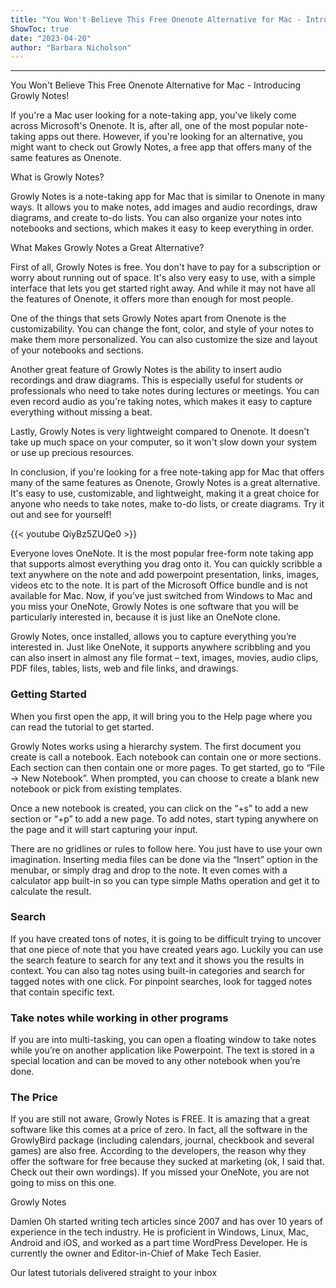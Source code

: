```yaml
---
title: "You Won't Believe This Free Onenote Alternative for Mac - Introducing Growly Notes!"
ShowToc: true 
date: "2023-04-20"
author: "Barbara Nicholson"
---
```

*****
You Won't Believe This Free Onenote Alternative for Mac - Introducing Growly Notes!

If you're a Mac user looking for a note-taking app, you've likely come across Microsoft's Onenote. It is, after all, one of the most popular note-taking apps out there. However, if you're looking for an alternative, you might want to check out Growly Notes, a free app that offers many of the same features as Onenote.

What is Growly Notes?

Growly Notes is a note-taking app for Mac that is similar to Onenote in many ways. It allows you to make notes, add images and audio recordings, draw diagrams, and create to-do lists. You can also organize your notes into notebooks and sections, which makes it easy to keep everything in order.

What Makes Growly Notes a Great Alternative?

First of all, Growly Notes is free. You don't have to pay for a subscription or worry about running out of space. It's also very easy to use, with a simple interface that lets you get started right away. And while it may not have all the features of Onenote, it offers more than enough for most people.

One of the things that sets Growly Notes apart from Onenote is the customizability. You can change the font, color, and style of your notes to make them more personalized. You can also customize the size and layout of your notebooks and sections.

Another great feature of Growly Notes is the ability to insert audio recordings and draw diagrams. This is especially useful for students or professionals who need to take notes during lectures or meetings. You can even record audio as you're taking notes, which makes it easy to capture everything without missing a beat.

Lastly, Growly Notes is very lightweight compared to Onenote. It doesn't take up much space on your computer, so it won't slow down your system or use up precious resources.

In conclusion, if you're looking for a free note-taking app for Mac that offers many of the same features as Onenote, Growly Notes is a great alternative. It's easy to use, customizable, and lightweight, making it a great choice for anyone who needs to take notes, make to-do lists, or create diagrams. Try it out and see for yourself!

{{< youtube QiyBz5ZUQe0 >}} 




 
Everyone loves OneNote. It is the most popular free-form note taking app that supports almost everything you drag onto it. You can quickly scribble a text anywhere on the note and add powerpoint presentation, links, images, videos etc to the note. It is part of the Microsoft Office bundle and is not available for Mac. Now, if you’ve just switched from Windows to Mac and you miss your OneNote, Growly Notes is one software that you will be particularly interested in, because it is just like an OneNote clone.

Growly Notes, once installed, allows you to capture everything you’re interested in. Just like OneNote, it supports anywhere scribbling and you can also insert in almost any file format – text, images, movies, audio clips, PDF files, tables, lists, web and file links, and drawings.
 
### Getting Started
 
When you first open the app, it will bring you to the Help page where you can read the tutorial to get started. 
 
Growly Notes works using a hierarchy system. The first document you create is call a notebook. Each notebook can contain one or more sections. Each section can then contain one or more pages. To get started, go to “File -> New Notebook”. When prompted, you can choose to create a blank new notebook or pick from existing templates.
 
Once a new notebook is created, you can click on the “+s” to add a new section or “+p” to add a new page. To add notes, start typing anywhere on the page and it will start capturing your input. 
 
There are no gridlines or rules to follow here. You just have to use your own imagination. Inserting media files can be done via the “Insert” option in the menubar, or simply drag and drop to the note. It even comes with a calculator app built-in so you can type simple Maths operation and get it to calculate the result.
 
### Search
 
If you have created tons of notes, it is going to be difficult trying to uncover that one piece of note that you have created years ago. Luckily you can use the search feature to search for any text and it shows you the results in context. You can also tag notes using built-in categories and search for tagged notes with one click. For pinpoint searches, look for tagged notes that contain specific text.
 
### Take notes while working in other programs
 
If you are into multi-tasking, you can open a floating window to take notes while you’re on another application like Powerpoint. The text is stored in a special location and can be moved to any other notebook when you’re done.
 
### The Price
 
If you are still not aware, Growly Notes is FREE. It is amazing that a great software like this comes at a price of zero. In fact, all the software in the GrowlyBird package (including calendars, journal, checkbook and several games) are also free. According to the developers, the reason why they offer the software for free because they sucked at marketing (ok, I said that. Check out their own wordings). If you missed your OneNote, you are not going to miss on this one. 
 
Growly Notes
 
Damien Oh started writing tech articles since 2007 and has over 10 years of experience in the tech industry. He is proficient in Windows, Linux, Mac, Android and iOS, and worked as a part time WordPress Developer. He is currently the owner and Editor-in-Chief of Make Tech Easier.
 
Our latest tutorials delivered straight to your inbox




